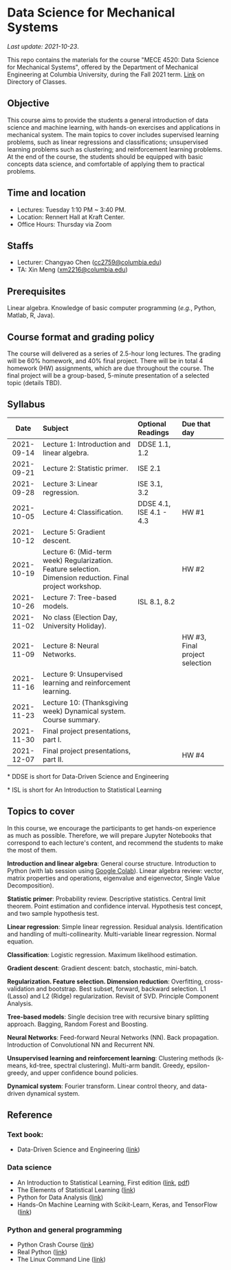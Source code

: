 # Data Science for Mechanical Systems
_Last update: 2021-10-23_.

This repo contains the materials for the course "MECE 4520: Data Science for Mechanical Systems", offered by the Department of Mechanical Engineering at Columbia University, during the Fall 2021 term. [Link](http://www.columbia.edu/cu/bulletin/uwb/#/cu/bulletin/uwb/subj/MECE/E4520-20213-001/) on Directory of Classes.

## Objective
This course aims to provide the students a general introduction of data science and machine learning, with hands-on exercises and applications in mechanical system. The main topics to cover includes supervised learning problems, such as linear regressions and classifications; unsupervised learning problems such as clustering; and reinforcement learning problems. At the end of the course, the students should be equipped with basic concepts data science, and comfortable of applying them to practical problems.

## Time and location
* Lectures: Tuesday 1:10 PM ~ 3:40 PM.
* Location: Rennert Hall at Kraft Center.
* Office Hours: Thursday via Zoom

## Staffs
* Lecturer: Changyao Chen (cc2759@columbia.edu)
* TA: Xin Meng (xm2216@columbia.edu)

## Prerequisites
Linear algebra. Knowledge of basic computer programming (_e.g._, Python, Matlab, R, Java).

## Course format and grading policy
The course will delivered as a series of 2.5-hour long lectures. The grading will be 60% homework, and 40% final project. There will be in total 4 homework (HW) assignments, which are due throughout the course. The final project will be a group-based, 5-minute presentation of a selected topic (details TBD).

## Syllabus
|  **Date**  | **Subject**                                                                                                | **Optional Readings**   | **Due that day**               |
| :--------: | :--------------------------------------------------------------------------------------------------------- | :---------------------- | :----------------------------- |
| 2021-09-14 | Lecture 1: Introduction and linear algebra.                                                                | DDSE 1.1, 1.2           |                                |
| 2021-09-21 | Lecture 2: Statistic primer.                                                                               | ISE 2.1                 |
| 2021-09-28 | Lecture 3: Linear regression.                                                                              | ISE 3.1, 3.2            |                                |
| 2021-10-05 | Lecture 4: Classification.                                                                                 | DDSE 4.1, ISE 4.1 - 4.3 | HW #1                          |
| 2021-10-12 | Lecture 5: Gradient descent.                                                                               |                         |                                |
| 2021-10-19 | Lecture 6: (Mid-term week) Regularization. Feature selection. Dimension reduction. Final project workshop. |                         | HW #2                          |
| 2021-10-26 | Lecture 7: Tree-based models.                                                                              | ISL 8.1, 8.2            |
| 2021-11-02 | No class (Election Day, University Holiday).                                                               |                         |                                |
| 2021-11-09 | Lecture 8: Neural Networks.                                                                                |                         | HW #3, Final project selection |
| 2021-11-16 | Lecture 9: Unsupervised learning and reinforcement learning.                                               |
| 2021-11-23 | Lecture 10: (Thanksgiving week) Dynamical system. Course summary.                                          |                         |                                |
| 2021-11-30 | Final project presentations, part I.                                                                       |                         |                                |
| 2021-12-07 | Final project presentations, part II.                                                                      |                         | HW #4                          |

\* DDSE is short for Data-Driven Science and Engineering

\* ISL is short for An Introduction to Statistical Learning

## Topics to cover
In this course, we encourage the participants to get hands-on experience as much as possible. Therefore, we will prepare Jupyter Notebooks that correspond to each lecture's content, and recommend the students to make the most of them.

**Introduction and linear algebra**: General course structure. Introduction to Python (with lab session using [Google Colab](https://colab.research.google.com/notebooks/intro.ipynb)). Linear algebra review: vector, matrix properties and operations, eigenvalue and eigenvector, Single Value Decomposition).

**Statistic primer**: Probability review. Descriptive statistics. Central limit theorem. Point estimation and confidence interval. Hypothesis test concept, and two sample hypothesis test.

**Linear regression**: Simple linear regression. Residual analysis. Identification and handling of multi-collinearity. Multi-variable linear regression. Normal equation.

**Classification**: Logistic regression. Maximum likelihood estimation.

**Gradient descent**: Gradient descent: batch, stochastic, mini-batch.

**Regularization. Feature selection. Dimension reduction**: Overfitting, cross-validation and bootstrap. Best subset, forward, backward selection. L1 (Lasso) and L2 (Ridge) regularization. Revisit of SVD. Principle Component Analysis.

**Tree-based models**: Single decision tree with recursive binary splitting approach. Bagging, Random Forest and Boosting.

**Neural Networks**: Feed-forward Neural Networks (NN). Back propagation. Introduction of Convolutional NN and Recurrent NN.

**Unsupervised learning and reinforcement learning**: Clustering methods (k-means, kd-tree, spectral clustering). Multi-arm bandit. Greedy, epsilon-greedy, and upper confidence bound policies.

**Dynamical system**: Fourier transform. Linear control theory, and data-driven dynamical system.

## Reference
### Text book:
* Data-Driven Science and Engineering ([link](http://www.databookuw.com/))
### Data science
* An Introduction to Statistical Learning, First edition ([link](https://www.statlearning.com/), [pdf](https://static1.squarespace.com/static/5ff2adbe3fe4fe33db902812/t/6009dd9fa7bc363aa822d2c7/1611259312432/ISLR+Seventh+Printing.pdf))
* The Elements of
Statistical Learning ([link](https://web.stanford.edu/~hastie/ElemStatLearn/))
* Python for Data Analysis ([link](https://www.oreilly.com/library/view/python-for-data/9781449323592/))
* Hands-On Machine Learning with Scikit-Learn, Keras, and TensorFlow ([link](https://www.oreilly.com/library/view/hands-on-machine-learning/9781492032632/))
### Python and general programming
* Python Crash Course ([link](https://nostarch.com/pythoncrashcourse2e))
* Real Python ([link](https://realpython.com/))
* The Linux Command Line ([link](https://linuxcommand.org/tlcl.php))


